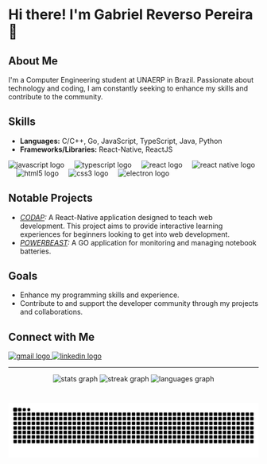 # Hi there! I'm Gabriel Reverso Pereira 👋

## About Me

I'm a Computer Engineering student at UNAERP in Brazil. Passionate about technology and coding, I am constantly seeking to enhance my skills and contribute to the community. 

## Skills

- **Languages:** C/C++, Go, JavaScript, TypeScript, Java, Python
- **Frameworks/Libraries:** React-Native, ReactJS

<div align="left">
  <img src="https://cdn.jsdelivr.net/gh/devicons/devicon/icons/javascript/javascript-original.svg" height="50" alt="javascript logo"  />
  <img width="12" />
  <img src="https://cdn.jsdelivr.net/gh/devicons/devicon/icons/typescript/typescript-original.svg" height="50" alt="typescript logo"  />
  <img width="12" />
  <img src="https://cdn.jsdelivr.net/gh/devicons/devicon/icons/react/react-original-wordmark.svg" height="50" alt="react logo"  />
  <img width="12" />
  <img src="https://cdn.worldvectorlogo.com/logos/react-native-1.svg" height="50" alt="react native logo"  />
  <img width="12" />
  <img src="https://cdn.jsdelivr.net/gh/devicons/devicon/icons/html5/html5-original.svg" height="50" alt="html5 logo"  />
  <img width="12" />
  <img src="https://cdn.jsdelivr.net/gh/devicons/devicon/icons/css3/css3-original.svg" height="50" alt="css3 logo"  />
  <img width="12" />
  <img src="https://cdn.jsdelivr.net/gh/devicons/devicon/icons/electron/electron-original.svg" height="50" alt="electron logo"  />
</div>

## Notable Projects

- *[CODAP](https://codap.gabrielsimoesdeveloper.com.br):* A React-Native application designed to teach web development. This project aims to provide interactive learning experiences for beginners looking to get into web development.
- *[POWERBEAST](https://powerbeast.com.br):* A GO application for monitoring and managing notebook batteries.

## Goals

- Enhance my programming skills and experience.
- Contribute to and support the developer community through my projects and collaborations.

## Connect with Me

<div align="left">
  <a href="mailto:reversogabrielpereira@gmail.com" target="_blank">
    <img src="https://img.shields.io/static/v1?message=Gmail&logo=gmail&label=&color=D14836&logoColor=white&labelColor=&style=flat" height="35" alt="gmail logo"  />
  </a>
  <a href="https://www.linkedin.com/in/gabriel-reverso-pereira" target="_blank">
    <img src="https://img.shields.io/static/v1?message=LinkedIn&logo=linkedin&label=&color=0077B5&logoColor=white&labelColor=&style=flat" height="35" alt="linkedin logo"  />
  </a>
</div>
  
---

<div align="center">
  <img src="https://github-readme-stats.vercel.app/api?username=GabrielReverso&hide_title=false&hide_rank=false&show_icons=true&include_all_commits=true&count_private=true&disable_animations=false&theme=dracula&locale=en&hide_border=false" height="150" alt="stats graph"  />
  <img src="https://streak-stats.demolab.com?user=GabrielReverso&locale=en&mode=daily&theme=dracula&hide_border=false&border_radius=5" height="150" alt="streak graph"  />
  <img src="https://github-readme-stats.vercel.app/api/top-langs?username=GabrielReverso&locale=en&hide_title=false&layout=compact&card_width=320&langs_count=5&theme=dracula&hide_border=false" height="150" alt="languages graph"  />
</div>

###

<br clear="both">

<div align="center">
  <img src="https://raw.githubusercontent.com/GabrielReverso/GabrielReverso/output/snake.svg" alt="Snake animation" />
</div>

###

